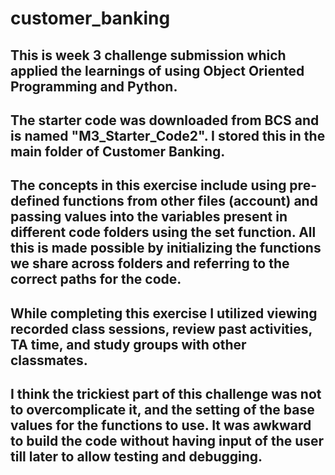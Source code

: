 # customer_banking
## This is week 3 challenge submission which applied the learnings of using Object Oriented Programming and Python.

## The starter code was downloaded from BCS and is named "M3_Starter_Code2".  I stored this in the main folder of Customer Banking.

## The concepts in this exercise include using pre-defined functions from other files (account) and passing values into the variables present in different code folders using the set function.  All this is made possible by initializing the functions we share across folders and referring to the correct paths for the code.

## While completing this exercise I utilized viewing recorded class sessions, review past activities, TA time, and study groups with other classmates.
## I think the trickiest part of this challenge was not to overcomplicate it, and the setting of the base values for the functions to use.  It was awkward to build the code without having input of the user till later to allow testing and debugging.
